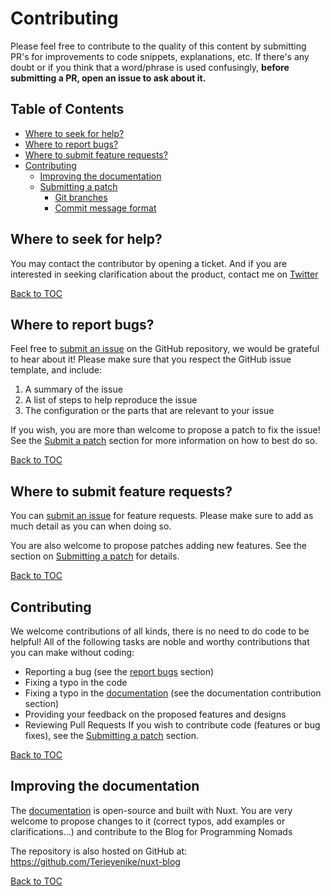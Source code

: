 # Contributing

Please feel free to contribute to the quality of this content by submitting PR's for improvements to code snippets,
explanations, etc. If there's any doubt or if you think that a word/phrase is used confusingly, **before submitting a
PR, open an issue to ask about it.**

## Table of Contents

- [Where to seek for help?](#where-to-seek-for-help)
- [Where to report bugs?](#where-to-report-bugs)
- [Where to submit feature requests?](#where-to-submit-feature-requests)
- [Contributing](#contributing)
  - [Improving the documentation](#improving-the-documentation)
  - [Submitting a patch](#submitting-a-patch)
    - [Git branches](#git-branches)
    - [Commit message format](#commit-message-format)

## Where to seek for help?

You may contact the contributor by opening a ticket. And if you are interested in seeking clarification about the
product, contact me on [Twitter](https://twitter.com/terieyenike)

[Back to TOC](#table-of-contents)

## Where to report bugs?

Feel free to [submit an issue](https://github.com/Terieyenike/nuxt-blog/issues/new/choose) on the GitHub repository, we
would be grateful to hear about it! Please make sure that you respect the GitHub issue template, and include:

1. A summary of the issue
2. A list of steps to help reproduce the issue
3. The configuration or the parts that are relevant to your issue

If you wish, you are more than welcome to propose a patch to fix the issue! See
the [Submit a patch](#submitting-a-patch) section for more information on how to best do so.

[Back to TOC](#table-of-contents)

## Where to submit feature requests?

You can [submit an issue](https://github.com/Terieyenike/nuxt-blog/issues/new/choose) for feature requests. Please make
sure to add as much detail as you can when doing so.

You are also welcome to propose patches adding new features. See the section
on [Submitting a patch](#submitting-a-patch) for details.

[Back to TOC](#table-of-contents)

## Contributing

We welcome contributions of all kinds, there is no need to do code to be helpful! All of the following tasks are noble
and worthy contributions that you can make without coding:

- Reporting a bug (see the [report bugs](#where-to-report-bugs) section)
- Fixing a typo in the code
- Fixing a typo in the [documentation](https://github.com/Terieyenike/nuxt-blog/blob/main/README.md) (see the
  documentation contribution section)
- Providing your feedback on the proposed features and designs
- Reviewing Pull Requests If you wish to contribute code (features or bug fixes), see
  the [Submitting a patch](#submitting-a-patch) section.

[Back to TOC](#table-of-contents)

## Improving the documentation

The [documentation](https://github.com/Terieyenike/nuxt-blog/blob/main/README.md) is open-source and built with Nuxt.
You are very welcome to propose changes to it (correct typos, add examples or clarifications...) and contribute to the
Blog for Programming Nomads

The repository is also hosted on GitHub at: https://github.com/Terieyenike/nuxt-blog

[Back to TOC](#table-of-contents)
